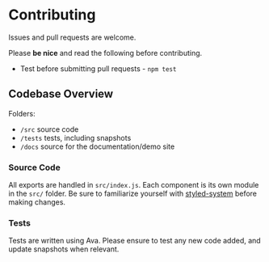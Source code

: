 
# Contributing

Issues and pull requests are welcome.

Please **be nice** and read the following before contributing.

- Test before submitting pull requests - `npm test`

## Codebase Overview

Folders:
- `/src` source code
- `/tests` tests, including snapshots
- `/docs` source for the documentation/demo site

### Source Code

All exports are handled in `src/index.js`.
Each component is its own module in the `src/` folder.
Be sure to familiarize yourself with
[styled-system](https://github.com/jxnblk/styled-system)
before making changes.


### Tests

Tests are written using Ava. Please ensure to test any new code added, and update snapshots when relevant.

